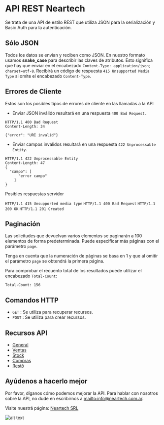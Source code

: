 API REST Neartech
=================

Se trata de una API de estilo REST que utiliza JSON para la serialización y Basic Auth para la autenticación.

Sólo JSON
---------

Todos los datos se envían y reciben como JSON. En nuestro formato usamos __snake\_case__ para describir las claves de atributos. 
Esto significa que hay que enviar en el encabezado `Content-Type: application/json; charset=utf-8`. 
Recibirá un código de respuesta `415 Unsupported Media Type` si omite el encabezado `Content-Type`.

Errores de Cliente
------------------

Estos son los posibles tipos de errores de cliente en las llamadas a la API

* Enviar JSON inválido resultará en una respuesta `400 Bad Request`.

```
HTTP/1.1 400 Bad Request
Content-Length: 34

{"error": "URI invalid"}
```

* Enviar campos invalidos resultará en una respuesta `422 Unprocessable Entity`.

```
HTTP/1.1 422 Unprocessable Entity
Content-Length: 47
{
  "campo": [
      "error campo"
    ]
}
```

Posibles respuestas servidor

`HTTP/1.1 415 Unsupported media type`
`HTTP/1.1 400 Bad Request`
`HTTP/1.1 200 OK`
`HTTP/1.1 201 Created`

Paginación
----------

Las solicitudes que devuelvan varios elementos se paginarán a 100 elementos de forma predeterminada. 
Puede especificar más páginas con el parámetro `page`.

Tenga en cuenta que la numeración de páginas se basa en 1 y que al omitir el parámetro `page` se obtendrá la primera página.

Para comprobar el recuento total de los resultados puede utilizar el encabezado `Total-Count`:

```
Total-Count: 156
```

Comandos HTTP
-------------

* `GET` : Se utiliza para recuperar recursos.
* `POST` : Se utiliza para crear recursos.

Recursos API
------------

* [General](https://github.com/neartechsrl/pedidos-rest/blob/master/general.md)
* [Ventas](https://github.com/neartechsrl/pedidos-rest/blob/master/ventas.md)
* [Stock](https://github.com/neartechsrl/pedidos-rest/blob/master/stock.md)
* [Compras](https://github.com/neartechsrl/pedidos-rest/blob/master/compras.md)
* [Restô](https://github.com/neartechsrl/pedidos-rest/blob/master/resto.md)

Ayúdenos a hacerlo mejor
------------------------

Por favor, díganos cómo podemos mejorar la API. Para hablar con nosotros sobre la API, no dude en escribirnos a <mailto:info@neartech.com.ar>.

Visite nuestrá página: [Neartech SRL](http://www.neartech.com.ar)

![alt text](http://neartech.com.ar/wp-content/uploads/2018/10/Neartech-Consulting-Group.png "Neartech SRL")




